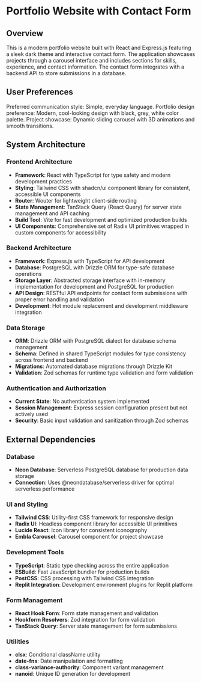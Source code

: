 # Portfolio Website with Contact Form

## Overview

This is a modern portfolio website built with React and Express.js featuring a sleek dark theme and interactive contact form. The application showcases projects through a carousel interface and includes sections for skills, experience, and contact information. The contact form integrates with a backend API to store submissions in a database.

## User Preferences

Preferred communication style: Simple, everyday language.
Portfolio design preference: Modern, cool-looking design with black, grey, white color palette.
Project showcase: Dynamic sliding carousel with 3D animations and smooth transitions.

## System Architecture

### Frontend Architecture
- **Framework**: React with TypeScript for type safety and modern development practices
- **Styling**: Tailwind CSS with shadcn/ui component library for consistent, accessible UI components
- **Router**: Wouter for lightweight client-side routing
- **State Management**: TanStack Query (React Query) for server state management and API caching
- **Build Tool**: Vite for fast development and optimized production builds
- **UI Components**: Comprehensive set of Radix UI primitives wrapped in custom components for accessibility

### Backend Architecture
- **Framework**: Express.js with TypeScript for API development
- **Database**: PostgreSQL with Drizzle ORM for type-safe database operations
- **Storage Layer**: Abstracted storage interface with in-memory implementation for development and PostgreSQL for production
- **API Design**: RESTful API endpoints for contact form submissions with proper error handling and validation
- **Development**: Hot module replacement and development middleware integration

### Data Storage
- **ORM**: Drizzle ORM with PostgreSQL dialect for database schema management
- **Schema**: Defined in shared TypeScript modules for type consistency across frontend and backend
- **Migrations**: Automated database migrations through Drizzle Kit
- **Validation**: Zod schemas for runtime type validation and form validation

### Authentication and Authorization
- **Current State**: No authentication system implemented
- **Session Management**: Express session configuration present but not actively used
- **Security**: Basic input validation and sanitization through Zod schemas

## External Dependencies

### Database
- **Neon Database**: Serverless PostgreSQL database for production data storage
- **Connection**: Uses @neondatabase/serverless driver for optimal serverless performance

### UI and Styling
- **Tailwind CSS**: Utility-first CSS framework for responsive design
- **Radix UI**: Headless component library for accessible UI primitives
- **Lucide React**: Icon library for consistent iconography
- **Embla Carousel**: Carousel component for project showcase

### Development Tools
- **TypeScript**: Static type checking across the entire application
- **ESBuild**: Fast JavaScript bundler for production builds
- **PostCSS**: CSS processing with Tailwind CSS integration
- **Replit Integration**: Development environment plugins for Replit platform

### Form Management
- **React Hook Form**: Form state management and validation
- **Hookform Resolvers**: Zod integration for form validation
- **TanStack Query**: Server state management for form submissions

### Utilities
- **clsx**: Conditional className utility
- **date-fns**: Date manipulation and formatting
- **class-variance-authority**: Component variant management
- **nanoid**: Unique ID generation for development